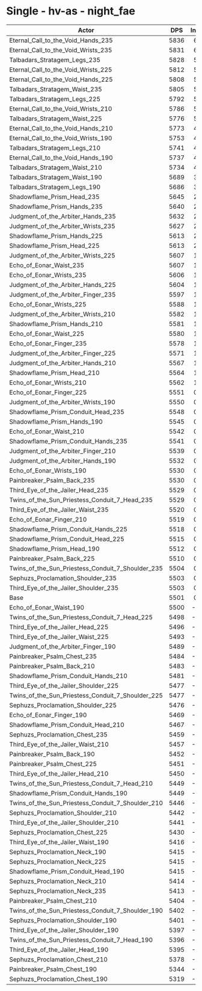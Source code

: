 # Single - hv-as - night_fae
| Actor | DPS | Increase |
|---|:---:|:---:|
|Eternal_Call_to_the_Void_Hands_235|5836|6.09%|
|Eternal_Call_to_the_Void_Wrists_235|5831|6.00%|
|Talbadars_Stratagem_Legs_235|5828|5.93%|
|Eternal_Call_to_the_Void_Wrists_225|5812|5.65%|
|Eternal_Call_to_the_Void_Hands_225|5808|5.57%|
|Talbadars_Stratagem_Waist_235|5805|5.52%|
|Talbadars_Stratagem_Legs_225|5792|5.29%|
|Eternal_Call_to_the_Void_Wrists_210|5786|5.17%|
|Talbadars_Stratagem_Waist_225|5776|5.00%|
|Eternal_Call_to_the_Void_Hands_210|5773|4.95%|
|Eternal_Call_to_the_Void_Wrists_190|5753|4.58%|
|Talbadars_Stratagem_Legs_210|5741|4.37%|
|Eternal_Call_to_the_Void_Hands_190|5737|4.29%|
|Talbadars_Stratagem_Waist_210|5734|4.23%|
|Talbadars_Stratagem_Waist_190|5689|3.41%|
|Talbadars_Stratagem_Legs_190|5686|3.36%|
|Shadowflame_Prism_Head_235|5645|2.61%|
|Shadowflame_Prism_Hands_235|5640|2.53%|
|Judgment_of_the_Arbiter_Hands_235|5632|2.37%|
|Judgment_of_the_Arbiter_Wrists_235|5627|2.29%|
|Shadowflame_Prism_Hands_225|5613|2.04%|
|Shadowflame_Prism_Head_225|5613|2.03%|
|Judgment_of_the_Arbiter_Wrists_225|5607|1.93%|
|Echo_of_Eonar_Waist_235|5607|1.93%|
|Echo_of_Eonar_Wrists_235|5606|1.91%|
|Judgment_of_the_Arbiter_Hands_225|5604|1.88%|
|Judgment_of_the_Arbiter_Finger_235|5597|1.74%|
|Echo_of_Eonar_Wrists_225|5588|1.58%|
|Judgment_of_the_Arbiter_Wrists_210|5582|1.47%|
|Shadowflame_Prism_Hands_210|5581|1.45%|
|Echo_of_Eonar_Waist_225|5580|1.43%|
|Echo_of_Eonar_Finger_235|5578|1.40%|
|Judgment_of_the_Arbiter_Finger_225|5571|1.27%|
|Judgment_of_the_Arbiter_Hands_210|5567|1.21%|
|Shadowflame_Prism_Head_210|5564|1.15%|
|Echo_of_Eonar_Wrists_210|5562|1.11%|
|Echo_of_Eonar_Finger_225|5551|0.92%|
|Judgment_of_the_Arbiter_Wrists_190|5550|0.89%|
|Shadowflame_Prism_Conduit_Head_235|5548|0.85%|
|Shadowflame_Prism_Hands_190|5545|0.79%|
|Echo_of_Eonar_Waist_210|5542|0.75%|
|Shadowflame_Prism_Conduit_Hands_235|5541|0.73%|
|Judgment_of_the_Arbiter_Finger_210|5539|0.69%|
|Judgment_of_the_Arbiter_Hands_190|5532|0.56%|
|Echo_of_Eonar_Wrists_190|5530|0.53%|
|Painbreaker_Psalm_Back_235|5530|0.52%|
|Third_Eye_of_the_Jailer_Head_235|5529|0.51%|
|Twins_of_the_Sun_Priestess_Conduit_7_Head_235|5529|0.51%|
|Third_Eye_of_the_Jailer_Waist_235|5520|0.35%|
|Echo_of_Eonar_Finger_210|5519|0.33%|
|Shadowflame_Prism_Conduit_Hands_225|5518|0.30%|
|Shadowflame_Prism_Conduit_Head_225|5515|0.25%|
|Shadowflame_Prism_Head_190|5512|0.21%|
|Painbreaker_Psalm_Back_225|5510|0.17%|
|Twins_of_the_Sun_Priestess_Conduit_7_Shoulder_235|5504|0.06%|
|Sephuzs_Proclamation_Shoulder_235|5503|0.04%|
|Third_Eye_of_the_Jailer_Shoulder_235|5503|0.03%|
|Base|5501|0.00%|
|Echo_of_Eonar_Waist_190|5500|-0.01%|
|Twins_of_the_Sun_Priestess_Conduit_7_Head_225|5498|-0.06%|
|Third_Eye_of_the_Jailer_Head_225|5496|-0.08%|
|Third_Eye_of_the_Jailer_Waist_225|5493|-0.15%|
|Judgment_of_the_Arbiter_Finger_190|5489|-0.22%|
|Painbreaker_Psalm_Chest_235|5484|-0.31%|
|Painbreaker_Psalm_Back_210|5483|-0.33%|
|Shadowflame_Prism_Conduit_Hands_210|5481|-0.37%|
|Third_Eye_of_the_Jailer_Shoulder_225|5477|-0.44%|
|Twins_of_the_Sun_Priestess_Conduit_7_Shoulder_225|5477|-0.44%|
|Sephuzs_Proclamation_Shoulder_225|5476|-0.46%|
|Echo_of_Eonar_Finger_190|5469|-0.59%|
|Shadowflame_Prism_Conduit_Head_210|5467|-0.62%|
|Sephuzs_Proclamation_Chest_235|5459|-0.77%|
|Third_Eye_of_the_Jailer_Waist_210|5457|-0.81%|
|Painbreaker_Psalm_Back_190|5452|-0.89%|
|Painbreaker_Psalm_Chest_225|5451|-0.90%|
|Third_Eye_of_the_Jailer_Head_210|5450|-0.92%|
|Twins_of_the_Sun_Priestess_Conduit_7_Head_210|5449|-0.95%|
|Shadowflame_Prism_Conduit_Hands_190|5449|-0.95%|
|Twins_of_the_Sun_Priestess_Conduit_7_Shoulder_210|5446|-1.00%|
|Sephuzs_Proclamation_Shoulder_210|5442|-1.07%|
|Third_Eye_of_the_Jailer_Shoulder_210|5441|-1.09%|
|Sephuzs_Proclamation_Chest_225|5430|-1.30%|
|Third_Eye_of_the_Jailer_Waist_190|5416|-1.55%|
|Sephuzs_Proclamation_Neck_190|5415|-1.56%|
|Sephuzs_Proclamation_Neck_225|5415|-1.57%|
|Shadowflame_Prism_Conduit_Head_190|5415|-1.57%|
|Sephuzs_Proclamation_Neck_210|5414|-1.58%|
|Sephuzs_Proclamation_Neck_235|5413|-1.60%|
|Painbreaker_Psalm_Chest_210|5404|-1.77%|
|Twins_of_the_Sun_Priestess_Conduit_7_Shoulder_190|5402|-1.80%|
|Sephuzs_Proclamation_Shoulder_190|5401|-1.83%|
|Third_Eye_of_the_Jailer_Shoulder_190|5397|-1.89%|
|Twins_of_the_Sun_Priestess_Conduit_7_Head_190|5396|-1.91%|
|Third_Eye_of_the_Jailer_Head_190|5395|-1.93%|
|Sephuzs_Proclamation_Chest_210|5378|-2.24%|
|Painbreaker_Psalm_Chest_190|5344|-2.85%|
|Sephuzs_Proclamation_Chest_190|5319|-3.31%|
